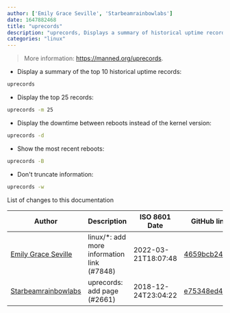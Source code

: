 ```yaml
---
author: ['Emily Grace Seville', 'Starbeamrainbowlabs']
date: 1647882468
title: "uprecords"
description: "uprecords, Displays a summary of historical uptime records."
categories: "linux"
---
```

> More information: <https://manned.org/uprecords>.

- Display a summary of the top 10 historical uptime records:

```bash
uprecords
```

- Display the top 25 records:

```bash
uprecords -m 25
```

- Display the downtime between reboots instead of the kernel version:

```bash
uprecords -d
```

- Show the most recent reboots:

```bash
uprecords -B
```

- Don't truncate information:

```bash
uprecords -w
```
List of changes to this documentation


Author | Description | ISO 8601 Date | GitHub link
------|-----|-----|-----
[Emily Grace Seville](mailto:emilyseville7cf@gmail.com) | linux/*: add more information link (#7848) | 2022-03-21T18:07:48 | [4659bcb243ac](https://github.com/tldr-pages/tldr/commit/4659bcb243ac572c9e0c95117097801f1e62bda4)
[Starbeamrainbowlabs](mailto:sbrl@starbeamrainbowlabs.com) | uprecords: add page (#2661) | 2018-12-24T23:04:22 | [e75348ed4f71](https://github.com/tldr-pages/tldr/commit/e75348ed4f713817407e6eb0bbd6b237c9f4d99c)

